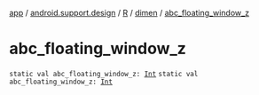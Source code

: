[app](../../../index.md) / [android.support.design](../../index.md) / [R](../index.md) / [dimen](index.md) / [abc_floating_window_z](./abc_floating_window_z.md)

# abc_floating_window_z

`static val abc_floating_window_z: `[`Int`](https://kotlinlang.org/api/latest/jvm/stdlib/kotlin/-int/index.html)
`static val abc_floating_window_z: `[`Int`](https://kotlinlang.org/api/latest/jvm/stdlib/kotlin/-int/index.html)
